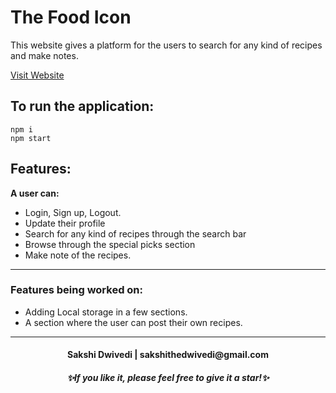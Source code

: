 # The Food Icon

This website gives a platform for the users to search for any kind of recipes and make notes.

[Visit Website](https://the-food-icon.herokuapp.com/login/ "Welcome to the FoodIcon")

## To run the application:

`npm i` <br />
`npm start`

## Features:

**A user can:** <br />
- Login, Sign up, Logout. <br />
- Update their profile <br />
- Search for any kind of recipes through the search bar  <br />
- Browse through the special picks section </br>
- Make note of the recipes.

---

### Features being worked on:
- Adding Local storage in a few sections.
- A section where the user can post their own recipes.

---
<h4 align="center">Sakshi Dwivedi | sakshithedwivedi@gmail.com</h4>
<h5 align="center">✨If you like it, please feel free to give it a star!✨</h5>
